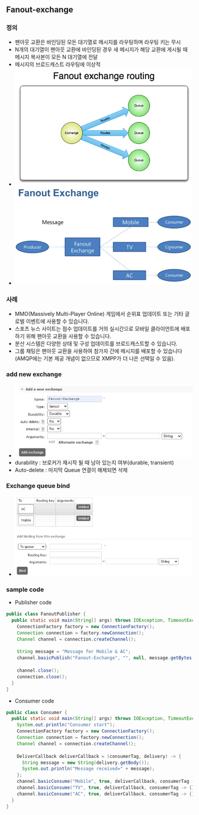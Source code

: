 ## Fanout-exchange
### 정의
* 팬아웃 교환은 바인딩된 모든 대기열로 메시지를 라우팅하며 라우팅 키는 무시
* N개의 대기열이 팬아웃 교환에 바인딩된 경우 새 메시지가 해당 교환에 게시될 때 메시지 복사본이 모든 N 대기열에 전달
* 메시지의 브로드캐스트 라우팅에 이상적
* ![img.png](img/fanout-exchange.png)
* ![img.png](img/fanout-exchange-1.png)

### 사례
* MMO(Massively Multi-Player Online) 게임에서 순위표 업데이트 또는 기타 글로벌 이벤트에 사용할 수 있습니다.
* 스포츠 뉴스 사이트는 점수 업데이트를 거의 실시간으로 모바일 클라이언트에 배포하기 위해 팬아웃 교환을 사용할 수 있습니다.
* 분산 시스템은 다양한 상태 및 구성 업데이트를 브로드캐스트할 수 있습니다.
* 그룹 채팅은 팬아웃 교환을 사용하여 참가자 간에 메시지를 배포할 수 있습니다(AMQP에는 기본 제공 개념이 없으므로 XMPP가 더 나은 선택일 수 있음).

### add new exchange
* ![img.png](img/fanout-exchange-add.png)
* durability : 브로커가 재시작 될 때 남아 있는지 여부(durable, transient)
* Auto-delete : 마지막 Queue 연결이 해제되면 삭제

### Exchange queue bind
* ![img.png](img/fanout-exchange-que-add.png)

### sample code
* Publisher code
```java
public class FanoutPublisher {
  public static void main(String[] args) throws IOException, TimeoutException {
    ConnectionFactory factory = new ConnectionFactory();
    Connection connection = factory.newConnection();
    Channel channel = connection.createChannel();

    String message = "Message for Mobile & AC";
    channel.basicPublish("Fanout-Exchange", "", null, message.getBytes());

    channel.close();
    connection.close();
  }
}
```

* Consumer code
```java
public class Consumer {
  public static void main(String[] args) throws IOException, TimeoutException {
    System.out.println("Consumer start");
    ConnectionFactory factory = new ConnectionFactory();
    Connection connection = factory.newConnection();
    Channel channel = connection.createChannel();

    DeliverCallback deliverCallback = (consumerTag, delivery) -> {
      String message = new String(delivery.getBody());
      System.out.println("Message received=" + message);
    };
    channel.basicConsume("Mobile", true, deliverCallback, consumerTag -> {});
    channel.basicConsume("TV", true, deliverCallback, consumerTag -> {});
    channel.basicConsume("AC", true, deliverCallback, consumerTag -> {});
  }
}
```